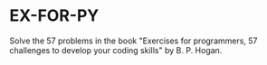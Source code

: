 # EX-FOR-PY
Solve the 57 problems in the book "Exercises for programmers, 57 challenges to develop your coding skills" by B. P. Hogan.

